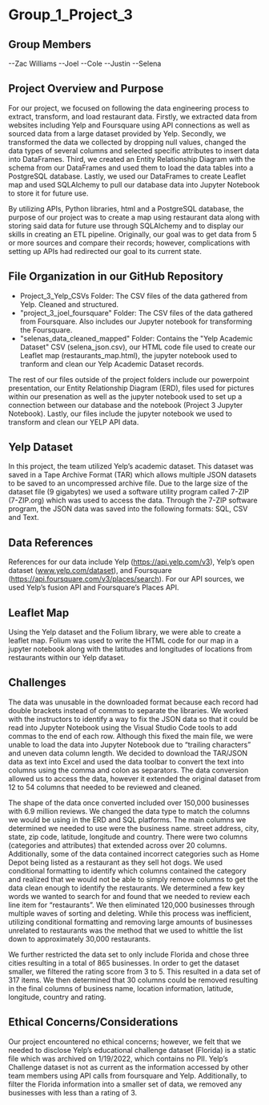 # Group_1_Project_3
Group Members
--
--Zac Williams
--Joel
--Cole
--Justin
--Selena

Project Overview and Purpose
--
For our project, we focused on following the data engineering process to extract, transform, and load restaurant data. Firstly, we extracted data from websites including Yelp and Foursquare using API connections as well as sourced data from a large dataset provided by Yelp. Secondly, we transformed the data we collected by dropping null values, changed the data types of several columns and selected specific attributes to insert data into DataFrames. Third, we created an Entity Relationship Diagram with the schema from our DataFrames and used them to load the data tables into a PostgreSQL database. Lastly, we used our DataFrames to create Leaflet map and used SQLAlchemy to pull our database data into Jupyter Notebook to store it for future use.  

By utilizing APIs, Python libraries, html and a PostgreSQL database, the purpose of our project was to create a map using restaurant data along with storing said data for future use through SQLAlchemy and to display our skills in creating an ETL pipeline. Originally, our goal was to get data from 5 or more sources and compare their records; however, complications with setting up APIs had redirected our goal to its current state. 

File Organization in our GitHub Repository
--
- Project_3_Yelp_CSVs Folder: The CSV files of the data gathered from Yelp. Cleaned and structured.
- "project_3_joel_foursquare" Folder: The CSV files of the data gathered from Foursquare. Also includes our Jupyter notebook for transforming the Foursquare. 
- "selenas_data_cleaned_mapped" Folder: Contains the "Yelp Academic Dataset" CSV (selena_json.csv), our HTML code file used to create our Leaflet map (restaurants_map.html), the jupyter notebook used to tranform and clean our Yelp Academic Dataset records. 

The rest of our files outside of the project folders include our powerpoint presentation, our Entity Relationship Diagram (ERD), files used for pictures within our presenation as well as the jupyter notebook used to set up a connection between our database and the notebook (Project 3 Jupyter Notebook). Lastly, our files include the jupyter notebook we used to transform and clean our YELP API data. 

Yelp Dataset
--
In this project, the team utilized Yelp’s academic dataset. This dataset was saved in a Tape Archive Format (TAR) which allows multiple JSON datasets to be saved to an uncompressed archive file.  Due to the large size of the dataset file (9 gigabytes) we used a software utility program called 7-ZIP (7-ZIP.org) which was used to access the data. Through the 7-ZIP software program, the JSON data was saved into the following formats: SQL, CSV and Text. 


Data References
--
References for our data include Yelp (https://api.yelp.com/v3), Yelp’s open dataset (www.yelp.com/dataset), and Foursquare (https://api.foursquare.com/v3/places/search). For our API sources, we used Yelp’s fusion API and Foursquare’s Places API.

Leaflet Map
--
Using the Yelp dataset and the Folium library, we were able to create a leaflet map. Folium was used to write the HTML code for our map in a jupyter notebook along with the latitudes and longitudes of locations from restaurants within our Yelp dataset. 

Challenges
--
The data was unusable in the downloaded format because each record had double brackets instead of commas to separate the libraries. We worked with the instructors to identify a way to fix the JSON data so that it could be read into Jupyter Notebook using the Visual Studio Code tools to add commas to the end of each row. Although this fixed the main file, we were unable to load the data into Jupyter Notebook due to “trailing characters” and uneven data column length. 
We decided to download the TAR/JSON data as text into Excel and used the data toolbar to convert the text into columns using the comma and colon as separators. The data conversion allowed us to access the data, however it extended the original dataset from 12 to 54 columns that needed to be reviewed and cleaned. 

The shape of the data once converted included over 150,000 businesses with 6.9 million reviews. We changed the data type to match the columns we would be using in the ERD and SQL platforms. The main columns we determined we needed to use were the business name. street address, city, state, zip code, latitude, longitude and country. There were two columns (categories and attributes) that extended across over 20 columns. Additionally, some of the data contained incorrect categories such as Home Depot being listed as a restaurant as they sell hot dogs. We used conditional formatting to identify which columns contained the category and realized that we would not be able to simply remove columns to get the data clean enough to identify the restaurants. We determined a few key words we wanted to search for and found that we needed to review each line item for “restaurants”. We then eliminated 120,000 businesses through multiple waves of sorting and deleting. While this process was inefficient, utilizing conditional formatting and removing large amounts of businesses unrelated to restaurants was the method that we used to whittle the list down to approximately 30,000 restaurants. 

We further restricted the data set to only include Florida and chose three cities resulting in a total of 865 businesses. In order to get the dataset smaller, we filtered the rating score from 3 to 5. This resulted in a data set of 317 items. We then determined that 30 columns could be removed resulting in the final columns of business name, location information, latitude, longitude, country and rating. 

Ethical Concerns/Considerations
--
Our project encountered no ethical concerns; however, we felt that we needed to disclose Yelp’s educational challenge dataset (Florida) is a static file which was archived on 1/19/2022, which contains no PII.  Yelp’s Challenge dataset is not as current as the information accessed by other team members using API calls from foursquare and Yelp. Additionally, to filter the Florida information into a smaller set of data, we removed any businesses with less than a rating of 3.
